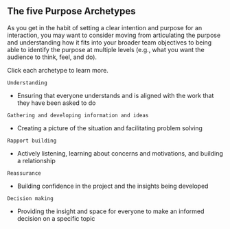 ## The five Purpose Archetypes

As you get in the habit of setting a clear intention and purpose for an interaction, you may want to consider moving from articulating the purpose and understanding how it fits into your broader team objectives to being able to identify the purpose at multiple levels (e.g., what you want the audience to think, feel, and do).

Click each archetype to learn more.

`Understanding`
+ Ensuring that everyone understands and is aligned with the work that they have been asked to do

`Gathering and developing information and ideas`
+ Creating a picture of the situation and facilitating problem solving

`Rapport building`
+ Actively listening, learning about concerns and motivations, and building a relationship

`Reassurance`
+ Building confidence in the project and the insights being developed

`Decision making`
+ Providing the insight and space for everyone to make an informed decision on a specific topic
